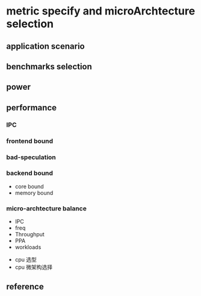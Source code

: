 # metric specify and microArchtecture selection  

## application scenario

## benchmarks selection

## power

## performance

### IPC 

### frontend bound

### bad-speculation

### backend bound
  - core bound
  - memory bound


### micro-archtecture balance  

 - IPC  
 - freq
 - Throughput  
 - PPA  
 - workloads  

 * cpu 选型
 * cpu 微架构选择  

## reference
